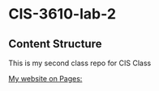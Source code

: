# CIS-3610-lab-2
## Content Structure

This is my second class repo for CIS Class

[My website on Pages:](https://gemini-lab.github.io/CIS-3610-lab-2/)
